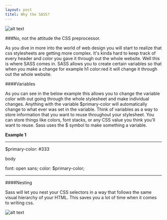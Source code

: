```yaml
---
layout: post
titel: Why the SASS?
---
```


![alt text](http://media02.hongkiat.com/getting-started-saas/sass-getting-started.jpg "sass logo")


###No, not the attitude the CSS preprocessor.



As you dive in more into the world of web design you will start to realize that css stylesheets are getting more complex. It's kinda hard to keep track of every header and color you gave it through out the whole website. Well this is where SASS comes in. SASS allows you to create certain variables so that when you make a change for example h1 color:red it will change it through out the whole website.


####Variables

As you can see in the below example this allows you to change the variable color with out going through the whole stylesheet and make individual changes. Anything with the variable $primary-color will automatically change to what ever was set in the variable. Think of variables as a way to store information that you want to reuse throughout your stylesheet. You can store things like colors, font stacks, or any CSS value you think you'll want to reuse. Sass uses the $ symbol to make something a variable.

<b>Example 1</b>

***

$primary-color:  #333

body

  font: open sans;
  color: $primary-color;
  
***
  
  
  
####Nesting

Sass will let you nest your CSS selectors in a way that follows the same visual hierarchy of your HTML. This saves you a lot of time when it comes to writing css.

![alt text](https://drive.google.com/file/d/0B2PyqmJHfDHva3R1OFg3eDFfRFE/view?usp=sharing "nesting")
  
  

